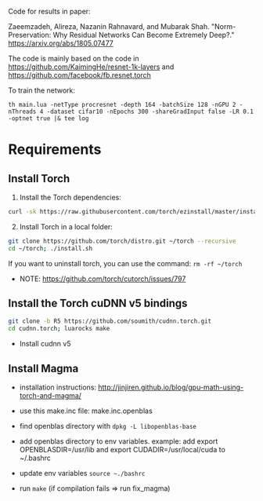 Code for results in paper: 

Zaeemzadeh, Alireza, Nazanin Rahnavard, and Mubarak Shah. "Norm-Preservation: Why Residual Networks Can Become Extremely Deep?." https://arxiv.org/abs/1805.07477

The code is mainly based on the code in https://github.com/KaimingHe/resnet-1k-layers and https://github.com/facebook/fb.resnet.torch

To train the network:

 ```th main.lua -netType procresnet -depth 164 -batchSize 128 -nGPU 2 -nThreads 4 -dataset cifar10 -nEpochs 300 -shareGradInput false -LR 0.1 -optnet true |& tee log```


# Requirements

## Install Torch
1. Install the Torch dependencies:
  ```bash
  curl -sk https://raw.githubusercontent.com/torch/ezinstall/master/install-deps | bash -e
  ```

2. Install Torch in a local folder:
  ```bash
  git clone https://github.com/torch/distro.git ~/torch --recursive
  cd ~/torch; ./install.sh
  ```

If you want to uninstall torch, you can use the command: `rm -rf ~/torch`

* NOTE: https://github.com/torch/cutorch/issues/797

## Install the Torch cuDNN v5 bindings
```bash
git clone -b R5 https://github.com/soumith/cudnn.torch.git
cd cudnn.torch; luarocks make
```

* Install cudnn v5


## Install Magma

* installation instructions: http://jinjiren.github.io/blog/gpu-math-using-torch-and-magma/

* use this make.inc file: make.inc.openblas

* find openblas directory with ```dpkg -L libopenblas-base```

* add openblas directory to env variables. example: add export OPENBLASDIR=/usr/lib and export CUDADIR=/usr/local/cuda to ~/.bashrc

* update env variables ```source ~./bashrc```

* run ```make``` (if compilation fails => run fix_magma)

